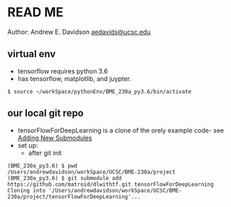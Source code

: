 # READ ME
Author: Andrew E. Davidson
aedavids@ucsc.edu

## virtual env 
- tensorflow requires python 3.6
- has tensorflow, matplotlib, and juypter. 
```
$ source ~/workSpace/pythonEnv/BME_230a_py3.6/bin/activate
```

## our local git repo
- tensorFlowForDeepLearning is a clone of the orely example code- see [Adding New Submodules](https://stackoverflow.com/a/4962025/4586180)
- set up:
  * after git init
```
(BME_230a_py3.6) $ pwd
/Users/andrewdavidson/workSpace/UCSC/BME-230a/project
(BME_230a_py3.6) $ git submodule add https://github.com/matroid/dlwithtf.git tensorFlowForDeepLearning
Cloning into '/Users/andrewdavidson/workSpace/UCSC/BME-230a/project/tensorFlowForDeepLearning'...
```
